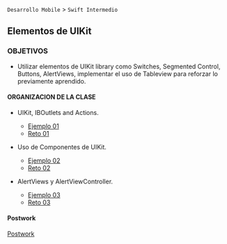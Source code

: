 
`Desarrollo Mobile` > `Swift Intermedio` 

## Elementos de UIKit 

### OBJETIVOS 

- Utilizar elementos de UIKit library como Switches, Segmented Control, Buttons, AlertViews, implementar el uso de Tableview para reforzar lo previamente aprendido.

#### ORGANIZACION DE LA CLASE 

- UIKit, IBOutlets and Actions.

	- [Ejemplo 01](Ejemplo-01)
	- [Reto 01](Reto-01)

- Uso de Componentes de UIKit.

	- [Ejemplo 02](Ejemplo-02)
	- [Reto 02](Reto-02)

- AlertViews y AlertViewController.

	- [Ejemplo 03](Ejemplo-03)
	- [Reto 03](Reto-03)


#### Postwork

[Postwork](Postwork)

